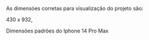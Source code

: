 As dimensóes corretas para visualização do projeto são: 

430 x 932,

Dimensões padrões do Iphone 14 Pro Max